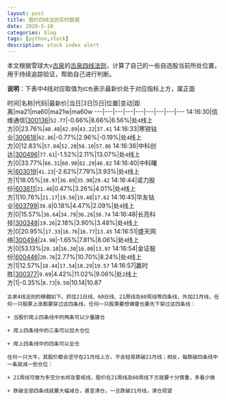 ```yaml
---
layout: post
title: 股价四线法则实时数据
date: 2020-5-10
categories: blog
tags: [python,stock]
description: stock index alert
---
```



本文根据雪球大v[古泉](https://xueqiu.com/u/7148646888)的[古泉四线法则](https://xueqiu.com/7148646888/130498192)，计算了自己的一些自选股当前所处位置，用于持续追踪验证，帮助自己进行判断。

**说明**：下表中4线对应取值为`红色`表示最新价处于对应指标上方，属正面

时间|名称|代码|最新价|当日|3日|5日|位置|变动|距离|ma21|ma60|ma21w|ma60w
---|---|---|---|---|---|---|---|---
14:16:30|信维通信|[300136](https://xueqiu.com/S/SZ300136)|`52.77`|-0.66%|8.66%|6.56%|处`4`线上方|0|23.76%|`48.48`|`42.89`|`43.22`|`37.41`
14:16:33|寒锐钴业|[300618](https://xueqiu.com/S/SZ300618)|`62.86`|-0.77%|2.96%|-0.19%|处`4`线上方|0|12.83%|`57.04`|`52.20`|`56.10`|`57.86`
14:16:36|中科创达|[300496](https://xueqiu.com/S/SZ300496)|`77.61`|-1.52%|2.11%|13.07%|处`4`线上方|0|33.77%|`66.31`|`60.98`|`62.29`|`46.82`
14:16:40|中科曙光|[603019](https://xueqiu.com/S/SH603019)|`41.23`|-2.62%|7.79%|3.93%|处`4`线上方|1|18.05%|`38.97`|`36.89`|`35.98`|`29.42`
14:16:44|诺力股份|[603611](https://xueqiu.com/S/SH603611)|`21.46`|0.47%|3.26%|4.01%|处`4`线上方|1|10.76%|`21.17`|`19.56`|`19.48`|`17.62`
14:16:45|华友钴业|[603799](https://xueqiu.com/S/SH603799)|`39.8`|0.18%|4.47%|2.09%|处`4`线上方|0|15.57%|`36.64`|`34.79`|`36.26`|`30.74`
14:16:48|长亮科技|[300348](https://xueqiu.com/S/SZ300348)|`19.26`|2.18%|3.90%|3.48%|处`4`线上方|0|20.95%|`17.33`|`16.76`|`16.77`|`13.45`
14:16:51|盛天网络|[300494](https://xueqiu.com/S/SZ300494)|`24.98`|-1.65%|7.81%|8.06%|处`4`线上方|0|53.13%|`20.10`|`16.30`|`16.00`|`13.97`
14:16:54|金证股份|[600446](https://xueqiu.com/S/SH600446)|`20.76`|2.77%|10.70%|8.24%|处`4`线上方|1|12.57%|`18.44`|`17.54`|`18.29`|`19.57`
14:16:57|赢时胜|[300377](https://xueqiu.com/S/SZ300377)|`9.69`|4.42%|11.02%|9.06%|处`2`线上方|1|-0.35%|`8.73`|`9.50`|10.14|10.87

```
古泉4线法则的精髓如下。抓住21日线、60日线、21周线及60周线等四条线，外加21月线，任何一只股票上涨都要穿过这四条线，任何一只股票要想爆雷也要先下穿过这四条线：

+ 当股价爬上四条线中的两条可以少量建仓

+ 爬上四条线中的三条可以加大仓位

+ 爬上四条线中的四条可以全仓

任何一只大牛，其股价都会坚守在21月线上方，不会轻易跌破21月线；相反，每跌破四条线中一条就减一些仓位：

+ 21周线可做为多空分水岭及警戒线，股价在21周线及60周线下方就要十分慎重，多看少做

+ 跌破全部四条线就要大幅减仓，甚至清仓，一旦跌破21月线，清仓观望
```
